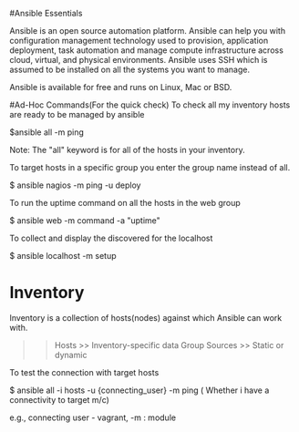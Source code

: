 #Ansible Essentials

Ansible is an open source automation platform. Ansible can help you with configuration management technology used to provision, application deployment, task automation and manage compute infrastructure across cloud, virtual, and physical environments. Ansible uses SSH which is assumed to be installed on all the systems you want to manage.

Ansible is available for free and runs on Linux, Mac or BSD. 

#Ad-Hoc Commands(For the quick check)
 To check all my inventory hosts are ready to be managed by ansible
 
 $ansible all -m ping
 
 Note: The "all" keyword is for all of the hosts in your inventory.
 
 To target hosts in a specific group you enter the group name instead of all.
 
 $ ansible nagios -m ping -u deploy
 
 To run the uptime command on all the hosts in the web group
 
 $ ansible web -m command -a "uptime"
 
 To collect and display the discovered for the localhost
 
 $ ansible localhost -m setup
 
 # Inventory
 
 Inventory is a collection of hosts(nodes) against which Ansible can work with.
 
 >> Hosts 					>> Inventory-specific data
 >> Group Sources 	>> Static or dynamic
 
 To test the connection with target hosts
 
 $ ansible all -i hosts -u {connecting_user} -m ping ( Whether i have a connectivity to target m/c)
 
 e.g., connecting user - vagrant, -m : module
